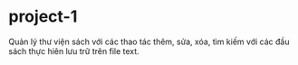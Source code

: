 # project-1
Quản lý thư viện sách với các thao tác thêm, sửa, xóa, tìm kiếm với các đầu sách thực hiên lưu trữ trên file text.
